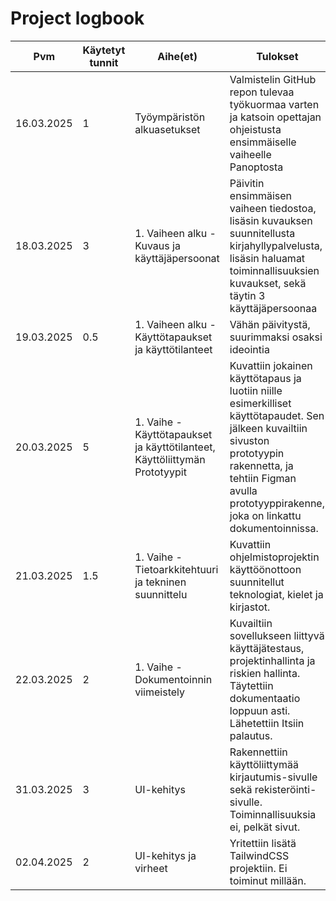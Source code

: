 # Project logbook

| Pvm | Käytetyt tunnit | Aihe(et) | Tulokset |
|---|---|---|---|
| 16.03.2025 | 1 | Työympäristön alkuasetukset | Valmistelin GitHub repon tulevaa työkuormaa varten ja katsoin opettajan ohjeistusta ensimmäiselle vaiheelle Panoptosta | 
| 18.03.2025 | 3 | 1. Vaiheen alku - Kuvaus ja käyttäjäpersoonat | Päivitin ensimmäisen vaiheen tiedostoa, lisäsin kuvauksen suunnitellusta kirjahyllypalvelusta, lisäsin haluamat toiminnallisuuksien kuvaukset, sekä täytin 3 käyttäjäpersoonaa | 
| 19.03.2025 | 0.5 | 1. Vaiheen alku - Käyttötapaukset ja käyttötilanteet | Vähän päivitystä, suurimmaksi osaksi ideointia | 
| 20.03.2025 | 5 | 1. Vaihe - Käyttötapaukset ja käyttötilanteet, Käyttöliittymän Prototyypit | Kuvattiin jokainen käyttötapaus ja luotiin niille esimerkilliset käyttötapaudet. Sen jälkeen kuvailtiin sivuston prototyypin rakennetta, ja tehtiin Figman avulla prototyyppirakenne, joka on linkattu dokumentoinnissa. | 
| 21.03.2025 | 1.5 | 1. Vaihe - Tietoarkkitehtuuri ja tekninen suunnittelu | Kuvattiin ohjelmistoprojektin käyttöönottoon suunnitellut teknologiat, kielet ja kirjastot. | 
| 22.03.2025 | 2 | 1. Vaihe - Dokumentoinnin viimeistely | Kuvailtiin sovellukseen liittyvä käyttäjätestaus, projektinhallinta ja riskien hallinta. Täytettiin dokumentaatio loppuun asti. Lähetettiin Itsiin palautus. | 
| 31.03.2025 | 3 | UI-kehitys | Rakennettiin käyttöliittymää kirjautumis-sivulle sekä rekisteröinti-sivulle. Toiminnallisuuksia ei, pelkät sivut. | 
| 02.04.2025 | 2 | UI-kehitys ja virheet | Yritettiin lisätä TailwindCSS projektiin. Ei toiminut millään. | 



